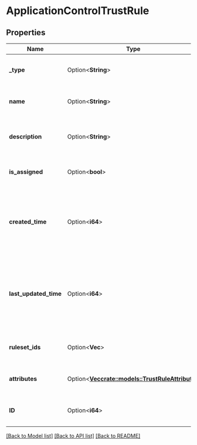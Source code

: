 # ApplicationControlTrustRule

## Properties

Name | Type | Description | Notes
------------ | ------------- | ------------- | -------------
**_type** | Option<**String**> | Type of the rule. Searchable as Choice. | [optional]
**name** | Option<**String**> | Name of the trust rule. Searchable as String. | [optional]
**description** | Option<**String**> | Description of the trust rule. Searchable as String. | [optional]
**is_assigned** | Option<**bool**> | Whether the rule is assigned to any rulesets | [optional][readonly]
**created_time** | Option<**i64**> | Timestamp of the trust rule's creation, in milliseconds since epoch. Searchable as Date. | [optional][readonly]
**last_updated_time** | Option<**i64**> | Timestamp of when the trust rule was last updated, in milliseconds since epoch. Searchable as Date. | [optional][readonly]
**ruleset_ids** | Option<**Vec<i64>**> | IDs of all rulesets that the rule is assigned to. | [optional][readonly]
**attributes** | Option<[**Vec<crate::models::TrustRuleAttribute>**](TrustRuleAttribute.md)> | Attributes that define the trust rule. | [optional]
**ID** | Option<**i64**> | ID of the trust rule. Searchable as ID. | [optional][readonly]

[[Back to Model list]](../README.md#documentation-for-models) [[Back to API list]](../README.md#documentation-for-api-endpoints) [[Back to README]](../README.md)


